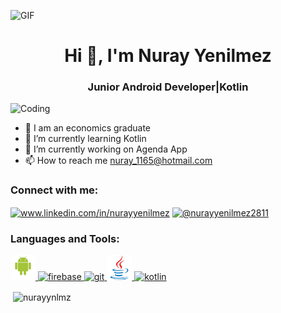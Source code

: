 <img align="middle" alt="GIF" src="https://miro.medium.com/max/1400/1*CDCeyYxNhl-VTM0-MtmC-Q.png" width="9000" height="400" />
<h1 align="center">Hi 👋, I'm Nuray Yenilmez</h1>
<h3 align="center">Junior Android Developer|Kotlin</h3>
 
 
 <img aling="middle" alt="Coding" width="400" src="https://media.tenor.com/S59bPkT0pqcAAAAC/programming.gif">
 
- 📝 I am an economics graduate
- 🌱 I’m currently learning Kotlin
- 🔭 I’m currently working on Agenda App
- 📫 How to reach me nuray_1165@hotmail.com  
<h3 align="left">Connect with me:</h3>
<p align="left">
<a href="https://linkedin.com/in/www.linkedin.com/in/nurayyenilmez" target="blank"><img align="center" src="https://raw.githubusercontent.com/rahuldkjain/github-profile-readme-generator/master/src/images/icons/Social/linked-in-alt.svg" alt="www.linkedin.com/in/nurayyenilmez" height="30" width="40" /></a>
<a href="https://medium.com/@nurayyenilmez2811" target="blank"><img align="center" src="https://raw.githubusercontent.com/rahuldkjain/github-profile-readme-generator/master/src/images/icons/Social/medium.svg" alt="@nurayyenilmez2811" height="30" width="40" /></a>
</p>

<h3 align="left">Languages and Tools:</h3>
<p align="left"> <a href="https://developer.android.com" target="_blank" rel="noreferrer"> <img src="https://raw.githubusercontent.com/devicons/devicon/master/icons/android/android-original-wordmark.svg" alt="android" width="40" height="40"/> </a> <a href="https://firebase.google.com/" target="_blank" rel="noreferrer"> <img src="https://www.vectorlogo.zone/logos/firebase/firebase-icon.svg" alt="firebase" width="40" height="40"/> </a> <a href="https://git-scm.com/" target="_blank" rel="noreferrer"> <img src="https://www.vectorlogo.zone/logos/git-scm/git-scm-icon.svg" alt="git" width="40" height="40"/> </a> <a href="https://www.java.com" target="_blank" rel="noreferrer"> <img src="https://raw.githubusercontent.com/devicons/devicon/master/icons/java/java-original.svg" alt="java" width="40" height="40"/> </a> <a href="https://kotlinlang.org" target="_blank" rel="noreferrer"> <img src="https://www.vectorlogo.zone/logos/kotlinlang/kotlinlang-icon.svg" alt="kotlin" width="40" height="40"/> </a> </p>

<p>&nbsp;<img align="center" src="https://github-readme-stats.vercel.app/api?username=nurayynlmz&show_icons=true&locale=en" alt="nurayynlmz" /></p>
